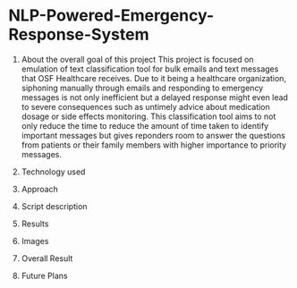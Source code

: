# NLP-Powered-Emergency-Response-System

1. About the overall goal of this project
This project is focused on emulation of text classification tool for bulk emails and text messages that OSF Healthcare receives. Due to it being a healthcare organization, siphoning manually through emails and responding to emergency messages is not only inefficient but a delayed response might even lead to severe consequences such as untimely advice about medication dosage or side effects monitoring. This classification tool aims to not only reduce the time to reduce the amount of time taken to identify important messages but gives reponders room to answer the questions from patients or their family members with higher importance to priority messages. 


2. Technology used
3. Approach
  1. Script description
  2. Results
  3. Images
4. Overall Result
5. Future Plans
